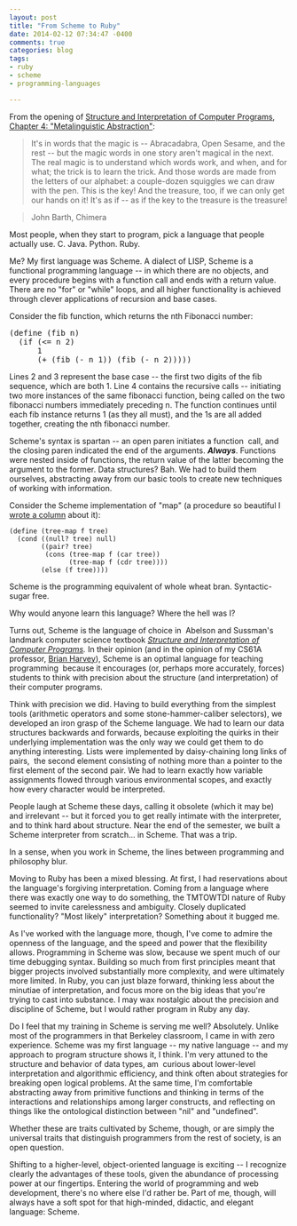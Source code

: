 ```yaml
---
layout: post
title: "From Scheme to Ruby"
date: 2014-02-12 07:34:47 -0400
comments: true
categories: blog
tags:
- ruby
- scheme
- programming-languages

---
```


From the opening of [Structure and Interpretation of Computer Programs, Chapter 4: "Metalinguistic Abstraction"](https://mitpress.mit.edu/sicp/full-text/book/book-Z-H-25.html#%_chap_4):

> It's in words that the magic is -- Abracadabra, Open Sesame, and the rest -- but the magic words in one story aren't magical in the next. The real magic is to understand which words work, and when, and for what; the trick is to learn the trick.
And those words are made from the letters of our alphabet: a couple-dozen squiggles we can draw with the pen. This is the key! And the treasure, too, if we can only get our hands on it! It's as if -- as if the key to the treasure is the treasure!

> John Barth, Chimera

Most people, when they start to program, pick a language that people actually use. C. Java. Python. Ruby.

Me? My first language was Scheme. A dialect of LISP, Scheme is a functional programming language -- in which there are no objects, and every procedure begins with a function call and ends with a return value. There are no "for" or "while" loops, and all higher functionality is achieved through clever applications of recursion and base cases.

<!--more-->

Consider the fib function, which returns the nth Fibonacci number:
<pre>(define (fib n)
  (if (&lt;= n 2)
      1
      (+ (fib (- n 1)) (fib (- n 2)))))</pre>
Lines 2 and 3 represent the base case -- the first two digits of the fib sequence, which are both 1. Line 4 contains the recursive calls -- initiating two more instances of the same fibonacci function, being called on the two fibonacci numbers immediately preceding n. The function continues until each fib instance returns 1 (as they all must), and the 1s are all added together, creating the nth fibonacci number.

Scheme's syntax is spartan -- an open paren initiates a function  call, and the closing paren indicated the end of the arguments. <strong><em>Always</em></strong>. Functions were nested inside of functions, the return value of the latter becoming the argument to the former. Data structures? Bah. We had to build them ourselves, abstracting away from our basic tools to create new techniques of working with information.

Consider the Scheme implementation of "map" (a procedure so beautiful I <a href="http://archive.dailycal.org/article.php?id=106973">wrote a column</a> about it):
<pre><code>(define (tree-map f tree)
  (cond ((null? tree) null)
        ((pair? tree)
         (cons (tree-map f (car tree))
               (tree-map f (cdr tree))))
        (else (f tree))))</code></pre>
Scheme is the programming equivalent of whole wheat bran. Syntactic-sugar free.

Why would anyone learn this language? Where the hell was I?

Turns out, Scheme is the language of choice in  Abelson and Sussman's landmark computer science textbook <em><a href="https://mitpress.mit.edu/sicp/full-text/book/book.html">Structure and Interpretation of Computer Programs</a>. </em>In their opinion (and in the opinion of my CS61A professor, <a href="http://www.cs.berkeley.edu/~bh/">Brian Harvey</a>), Scheme is an optimal language for teaching programming  because it encourages (or, perhaps more accurately, forces) students to think with precision about the structure (and interpretation) of their computer programs.

Think with precision we did. Having to build everything from the simplest tools (arithmetic operators and some stone-hammer-caliber selectors), we developed an iron grasp of the Scheme language. We had to learn our data structures backwards and forwards, because exploiting the quirks in their underlying implementation was the only way we could get them to do anything interesting. Lists were implemented by daisy-chaining long links of pairs,  the second element consisting of nothing more than a pointer to the first element of the second pair. We had to learn exactly how variable assignments flowed through various environmental scopes, and exactly how every character would be interpreted.

People laugh at Scheme these days, calling it obsolete (which it may be) and irrelevant -- but it forced you to get really intimate with the interpreter, and to think hard about structure. Near the end of the semester, we built a Scheme interpreter from scratch... in Scheme. That was a trip.

In a sense, when you work in Scheme, the lines between programming and philosophy blur.

Moving to Ruby has been a mixed blessing. At first, I had reservations about the language's forgiving interpretation. Coming from a language where there was exactly one way to do something, the TMTOWTDI nature of Ruby seemed to invite carelessness and ambiguity. Closely duplicated functionality? "Most likely" interpretation? Something about it bugged me.

As I've worked with the language more, though, I've come to admire the openness of the language, and the speed and power that the flexibility allows. Programming in Scheme was slow, because we spent much of our time debugging syntax. Building so much from first principles meant that bigger projects involved substantially more complexity, and were ultimately more limited. In Ruby, you can just blaze forward, thinking less about the minutiae of interpretation, and focus more on the big ideas that you're trying to cast into substance. I may wax nostalgic about the precision and discipline of Scheme, but I would rather program in Ruby any day.

Do I feel that my training in Scheme is serving me well? Absolutely. Unlike most of the programmers in that Berkeley classroom, I came in with zero experience. Scheme was my first language -- my native language -- and my approach to program structure shows it, I think. I'm very attuned to the structure and behavior of data types, am  curious about lower-level interpretation and algorithmic efficiency, and think often about strategies for breaking open logical problems. At the same time, I'm comfortable abstracting away from primitive functions and thinking in terms of the interactions and relationships among larger constructs, and reflecting on things like the ontological distinction between "nil" and "undefined".

Whether these are traits cultivated by Scheme, though, or are simply the universal traits that distinguish programmers from the rest of society, is an open question.

Shifting to a higher-level, object-oriented language is exciting -- I recognize clearly the advantages of these tools, given the abundance of processing power at our fingertips. Entering the world of programming and web development, there's no where else I'd rather be. Part of me, though, will always have a soft spot for that high-minded, didactic, and elegant language: Scheme.
